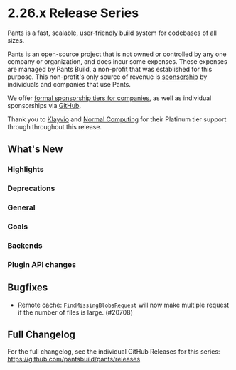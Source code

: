 # 2.26.x Release Series

Pants is a fast, scalable, user-friendly build system for codebases of all sizes.

Pants is an open-source project that is not owned or controlled by any one company or organization, and does incur some expenses. These expenses are managed by Pants Build, a non-profit that was established for this purpose. This non-profit's only source of revenue is [sponsorship](https://www.pantsbuild.org/sponsorship) by individuals and companies that use Pants.

We offer [formal sponsorship tiers for companies](https://www.pantsbuild.org/sponsorship), as well as individual sponsorships via [GitHub](https://github.com/sponsors/pantsbuild).

Thank you to [Klayvio](https://www.klaviyo.com/) and [Normal Computing](https://normalcomputing.ai/) for their Platinum tier support through throughout this release.

## What's New

### Highlights


### Deprecations


### General


### Goals


### Backends


### Plugin API changes

## Bugfixes

- Remote cache: `FindMissingBlobsRequest` will now make multiple request if the number of files is large. (#20708)

## Full Changelog

For the full changelog, see the individual GitHub Releases for this series: <https://github.com/pantsbuild/pants/releases>
